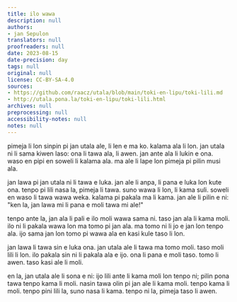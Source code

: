 ```yaml
---
title: ilo wawa
description: null
authors:
- jan Sepulon
translators: null
proofreaders: null
date: 2023-08-15
date-precision: day
tags: null
original: null
license: CC-BY-SA-4.0
sources:
- https://github.com/raacz/utala/blob/main/toki-en-lipu/toki-lili.md
- http://utala.pona.la/toki-en-lipu/toki-lili.html
archives: null
preprocessing: null
accessibility-notes: null
notes: null
---
```


pimeja li lon sinpin pi jan utala ale, li len e ma ko. kalama ala li lon. jan utala ni li sama kiwen laso: ona li tawa ala, li awen. jan ante ala li lukin e ona. waso en pipi en soweli li kalama ala. ma ale li lape lon pimeja pi pilin musi ala.

jan lawa pi jan utala ni li tawa e luka. jan ale li anpa, li pana e luka lon kute ona. tenpo pi lili nasa la, pimeja li tawa. suno wawa li lon, li kama suli. soweli en waso li tawa wawa weka. kalama pi pakala ma li kama. jan ale li pilin e ni: "ken la, jan lawa mi li pana e moli tawa mi ale!"

tenpo ante la, jan ala li pali e ilo moli wawa sama ni. taso jan ala li kama moli. ilo ni li pakala wawa lon ma tomo pi jan ala. ma tomo ni li jo e jan lon tenpo ala. ijo sama jan lon tomo pi wawa ala en kasi kule taso li lon.

jan lawa li tawa sin e luka ona. jan utala ale li tawa ma tomo moli. taso moli lili li lon. ilo pakala sin ni li pakala ala e ijo. ona li pana e moli taso. tomo li awen. taso kasi ale li moli.

en la, jan utala ale li sona e ni: ijo lili ante li kama moli lon tenpo ni; pilin pona tawa tenpo kama li moli. nasin tawa olin pi jan ale li kama moli. tenpo kama li moli. tenpo pini lili la, suno nasa li kama. tenpo ni la, pimeja taso li awen.
